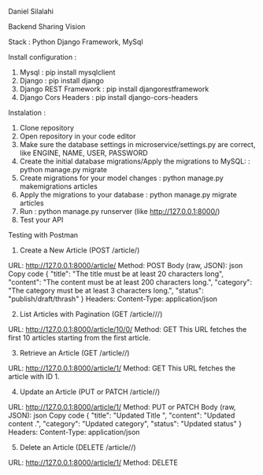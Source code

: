 Daniel Silalahi

Backend Sharing Vision

Stack : Python Django Framework, MySql

Install configuration :
1. Mysql : pip install mysqlclient
2. Django : pip install django
3. Django REST Framework : pip install djangorestframework
4. Django Cors Headers : pip install django-cors-headers



Instalation :
1. Clone repository
2. Open repository in your code editor
3. Make sure the database settings in microservice/settings.py are correct, like ENGINE, NAME, USER, PASSWORD
4. Create the initial database migrations/Apply the migrations to MySQL: : python manage.py migrate
5. Create migrations for your model changes : python manage.py makemigrations articles
6. Apply the migrations to your database : python manage.py migrate articles
7. Run : python manage.py runserver (like http://127.0.0.1:8000/)
8. Test your API 

Testing with Postman
1. Create a New Article (POST /article/)

URL: http://127.0.0.1:8000/article/
Method: POST
Body (raw, JSON):
json
Copy code
{
  "title": "The title must be at least 20 characters long",
  "content": "The content must be at least 200 characters long.",
  "category": "The category must be at least 3 characters long.",
  "status": "publish/draft/thrash"
}
Headers:
Content-Type: application/json

2. List Articles with Pagination (GET /article/<limit>/<offset>/)

URL: http://127.0.0.1:8000/article/10/0/
Method: GET
This URL fetches the first 10 articles starting from the first article.

3. Retrieve an Article (GET /article/<id>/)

URL: http://127.0.0.1:8000/article/1/
Method: GET
This URL fetches the article with ID 1.

4. Update an Article (PUT or PATCH /article/<id>/)

URL: http://127.0.0.1:8000/article/1/
Method: PUT or PATCH
Body (raw, JSON):
json
Copy code
{
  "title": "Updated Title ",
  "content": "Updated content .",
  "category": "Updated category",
  "status": "Updated status"
}
Headers:
Content-Type: application/json

5. Delete an Article (DELETE /article/<id>/)

URL: http://127.0.0.1:8000/article/1/
Method: DELETE
